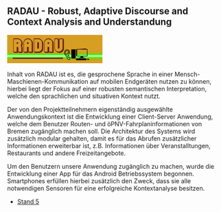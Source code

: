 ## RADAU - Robust, Adaptive Discourse and Context Analysis and Understandung

<p class="logo"><img src="assets/img/radau.png" /></p>

Inhalt von RADAU ist es, die gesprochene Sprache in einer
Mensch-Maschienen-Kommunikation auf mobilen Endgeräten nutzen zu können, 
hierbei liegt der Fokus auf einer robusten semantischen Interpretation,
welche den sprachlichen und situativen Kontext nutzt.

Der von den Projektteilnehmern eigenständig ausgewählte Anwendungskontext
ist die Entwicklung einer Client-Server Anwendung, welche dem Benutzer
Routen- und öPNV-Fahrplaninformationen von Bremen zugänglich machen soll.
Die Architektur des Systems wird zusätzlich modular gehalten, damit es für
das Abrufen zusätzlicher Informationen erweiterbar ist, z.B. Informationen
über Veranstalltungen, Restaurants und andere Freizeitangebote.

Um den Benutzern unsere Anwendung zugänglich zu machen, wurde die Entwicklung
einer App für das Android Betriebssystem begonnen. Smartphones erfüllen hierbei
zusätzlich den Zweck, dass sie alle notwendigen Sensoren für eine erfolgreiche
Kontextanalyse besitzen.

* [Stand 5](staende.html)

